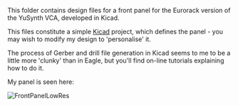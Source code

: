 This folder contains design files for a front panel for the Eurorack version of the YuSynth VCA, developed in Kicad. 

This files constitute a simple [Kicad](https://www.kicad.org/) project, which defines the panel - you may wish to modify my design to 'personalise' it.

The process of Gerber and drill file generation in Kicad seems to me to be a little more 'clunky' than in Eagle, but you'll find on-line tutorials 
explaining how to do it.

My panel is seen here:

![FrontPanelLowRes](https://user-images.githubusercontent.com/3152962/232190186-347da80f-4875-40ae-b0f5-e3922430dcd9.png)
